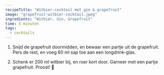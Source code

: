 ```yaml
---
recipeTitle: "Witbier-cocktail met gin & grapefruit"
image: "grapefruit-witbier-cocktail.jpeg"
ingredients: "Witbier, Gin, Grapefruit"
time: 5 minuten
tags: 
  - cocktails
---
```

1. Snijd de grapefruit doormidden, en bewaar een partje uit de grapefruit. Pers de rest, en voeg 60 ml sap toe aan een longdrink-glas.

2. Schenk er 200 ml witbier bij, en roer kort door. Garneer met een partje grapefruit. Proost! 🍹
